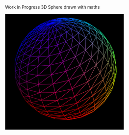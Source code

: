 Work in Progress 3D Sphere drawn with maths

![alt tag](https://github.com/AnnaKolla/Images/blob/master/tesselate.png)
